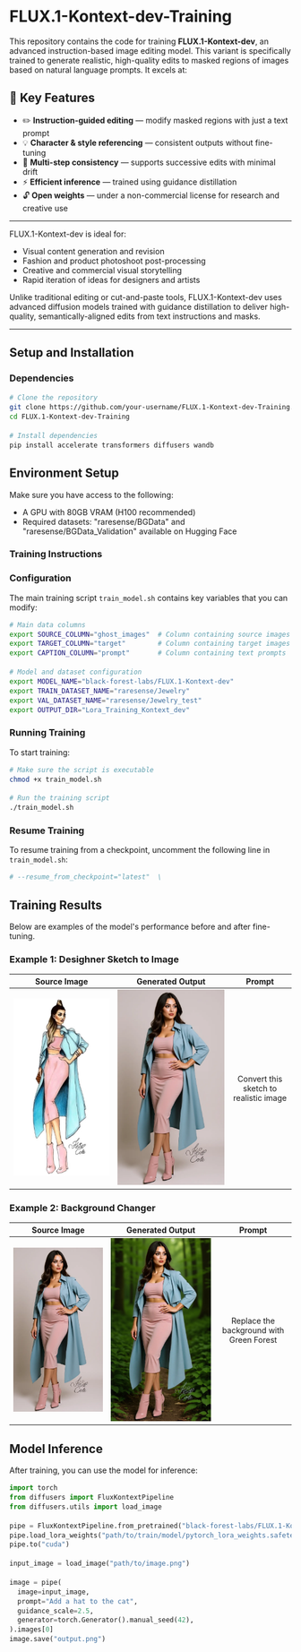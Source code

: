 # FLUX.1-Kontext-dev-Training

This repository contains the code for training **FLUX.1-Kontext-dev**, an advanced instruction-based image editing model. This variant is specifically trained to generate realistic, high-quality edits to masked regions of images based on natural language prompts. It excels at:

## 🧠 Key Features

- ✏️ **Instruction-guided editing** — modify masked regions with just a text prompt  
- 💡 **Character & style referencing** — consistent outputs without fine-tuning  
- 🔁 **Multi-step consistency** — supports successive edits with minimal drift  
- ⚡ **Efficient inference** — trained using guidance distillation  
- 🔓 **Open weights** — under a non-commercial license for research and creative use

---

FLUX.1-Kontext-dev is ideal for:

- Visual content generation and revision  
- Fashion and product photoshoot post-processing  
- Creative and commercial visual storytelling  
- Rapid iteration of ideas for designers and artists

Unlike traditional editing or cut-and-paste tools, FLUX.1-Kontext-dev uses advanced diffusion models trained with guidance distillation to deliver high-quality, semantically-aligned edits from text instructions and masks.

---

## Setup and Installation

### Dependencies

```bash
# Clone the repository
git clone https://github.com/your-username/FLUX.1-Kontext-dev-Training.git
cd FLUX.1-Kontext-dev-Training

# Install dependencies
pip install accelerate transformers diffusers wandb
```
## Environment Setup

Make sure you have access to the following:
- A GPU with 80GB VRAM (H100 recommended)
- Required datasets: "raresense/BGData" and "raresense/BGData_Validation" available on Hugging Face

### Training Instructions

### Configuration

The main training script `train_model.sh` contains key variables that you can modify:

```bash
# Main data columns
export SOURCE_COLUMN="ghost_images"  # Column containing source images
export TARGET_COLUMN="target"        # Column containing target images
export CAPTION_COLUMN="prompt"       # Column containing text prompts

# Model and dataset configuration
export MODEL_NAME="black-forest-labs/FLUX.1-Kontext-dev"
export TRAIN_DATASET_NAME="raresense/Jewelry"
export VAL_DATASET_NAME="raresense/Jewelry_test"
export OUTPUT_DIR="Lora_Training_Kontext_dev"
```

### Running Training

To start training:

```bash
# Make sure the script is executable
chmod +x train_model.sh

# Run the training script
./train_model.sh
```

### Resume Training

To resume training from a checkpoint, uncomment the following line in `train_model.sh`:

```bash
# --resume_from_checkpoint="latest"  \
```

## Training Results

Below are examples of the model's performance before and after fine-tuning.

### Example 1: Desighner Sketch to Image

| Source Image | Generated Output | Prompt |
|:------------:|:---------------------:|:----------------:|
| ![Input](utilities/12728447551bf9ddce4823acfcf98554.jpg) | ![Output](utilities/image_-_2025-07-07T115303.426.webp) | Convert this sketch to realistic image |

### Example 2: Background Changer

| Source Image | Generated Output | Prompt |
|:------------:|:---------------------:|:----------------:|
| ![Input](utilities/image_-_2025-07-07T115303.426.webp) | ![Output](utilities/835c3962-08b6-4357-ab02-7a796d44ed94.jpeg) | Replace the background with Green Forest |


## Model Inference

After training, you can use the model for inference:

```python
import torch
from diffusers import FluxKontextPipeline
from diffusers.utils import load_image

pipe = FluxKontextPipeline.from_pretrained("black-forest-labs/FLUX.1-Kontext-dev", torch_dtype=torch.bfloat16)
pipe.load_lora_weights("path/to/train/model/pytorch_lora_weights.safetensors")
pipe.to("cuda")

input_image = load_image("path/to/image.png")

image = pipe(
  image=input_image,
  prompt="Add a hat to the cat",
  guidance_scale=2.5,
  generator=torch.Generator().manual_seed(42),
).images[0]
image.save("output.png")
